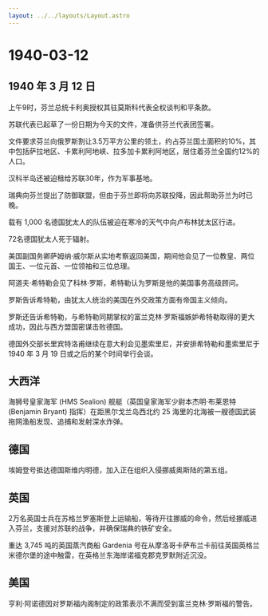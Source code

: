 ```yaml
---
layout: ../../layouts/Layout.astro
---
```


# 1940-03-12

## 1940 年 3 月 12 日

上午9时，芬兰总统卡利奥授权其驻莫斯科代表全权谈判和平条款。

苏联代表已起草了一份日期为今天的文件，准备供芬兰代表团签署。

文件要求芬兰向俄罗斯割让3.5万平方公里的领土，约占芬兰国土面积的10%，其中包括萨拉地区、卡累利阿地峡、拉多加卡累利阿地区，居住着芬兰全国约12%的人口。

汉科半岛还被迫租给苏联30年，作为军事基地。

瑞典向芬兰提出了防御联盟，但由于芬兰即将向苏联投降，因此帮助芬兰为时已晚。

载有 1,000 名德国犹太人的队伍被迫在寒冷的天气中向卢布林犹太区行进。

72名德国犹太人死于辐射。

美国副国务卿萨姆纳·威尔斯从实地考察返回美国，期间他会见了一位教皇、两位国王、一位元首、一位领袖和三位总理。

阿道夫·希特勒会见了科林·罗斯，希特勒认为罗斯是他的美国事务高级顾问。

罗斯告诉希特勒，由犹太人统治的美国在外交政策方面有帝国主义倾向。

罗斯还告诉希特勒，与希特勒同期掌权的富兰克林·罗斯福嫉妒希特勒取得的更大成功，因此与西方盟国密谋击败德国。

德国外交部长里宾特洛甫继续在意大利会见墨索里尼，并安排希特勒和墨索里尼于
1940 年 3 月 19 日或之后的某个时间举行会谈。

## 大西洋

海狮号皇家海军 (HMS Sealion) 舰艇（英国皇家海军少尉本杰明·布莱恩特
(Benjamin Bryant) 指挥）在距黑尔戈兰岛西北约 25
海里的北海被一艘德国武装拖网渔船发现、追捕和发射深水炸弹。

## 德国

埃姆登号抵达德国斯维内明德，加入正在组织入侵挪威奥斯陆的第五组。

## 英国

2万名英国士兵在苏格兰罗塞斯登上运输船，等待开往挪威的命令，然后经挪威进入芬兰，支援对苏联的战争，并确保瑞典的铁矿安全。

重达 3,745 吨的英国蒸汽商船 Gardenia
号在从摩洛哥卡萨布兰卡前往英国英格兰米德尔堡的途中触雷，在英格兰东海岸诺福克郡克罗默附近沉没。

## 美国

亨利·阿诺德因对罗斯福内阁制定的政策表示不满而受到富兰克林·罗斯福的警告。